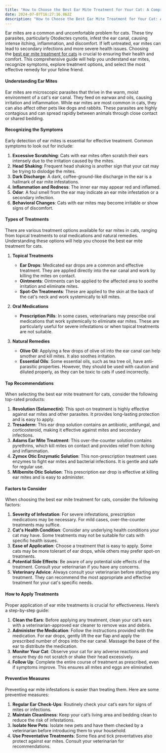 ```yaml
---
title: "How to Choose the Best Ear Mite Treatment for Your Cat: A Comprehensive Guide"
date: 2024-07-07T16:27:16.862Z
description: "How to Choose the Best Ear Mite Treatment for Your Cat: A Comprehensive Guide"
---
```



Ear mites are a common and uncomfortable problem for cats. These tiny parasites, particularly Otodectes cynotis, infest the ear canal, causing intense itching, inflammation, and discomfort. If left untreated, ear mites can lead to secondary infections and more severe health issues. Choosing the [best ear mite treatment for cats](https://www.celsiusherbs.com/products/petglow-ear-mite-treatment-for-dogs-cats) is crucial to ensuring their health and comfort. This comprehensive guide will help you understand ear mites, recognize symptoms, explore treatment options, and select the most effective remedy for your feline friend.

#### Understanding Ear Mites

Ear mites are microscopic parasites that thrive in the warm, moist environment of a cat's ear canal. They feed on earwax and oils, causing irritation and inflammation. While ear mites are most common in cats, they can also affect other pets like dogs and rabbits. These parasites are highly contagious and can spread rapidly between animals through close contact or shared bedding.

#### Recognizing the Symptoms

Early detection of ear mites is essential for effective treatment. Common symptoms to look out for include:

1. **Excessive Scratching**: Cats with ear mites often scratch their ears intensely due to the irritation caused by the mites.
2. **Head Shaking**: Frequent head shaking is another sign that your cat may be trying to dislodge the mites.
3. **Dark Discharge**: A dark, coffee-ground-like discharge in the ear is a hallmark of ear mite infestations.
4. **Inflammation and Redness**: The inner ear may appear red and inflamed.
5. **Odor**: A foul smell from the ear may indicate an ear mite infestation or a secondary infection.
6. **Behavioral Changes**: Cats with ear mites may become irritable or show signs of discomfort.

#### Types of Treatments

There are various treatment options available for ear mites in cats, ranging from topical treatments to oral medications and natural remedies. Understanding these options will help you choose the best ear mite treatment for cats.

1. **Topical Treatments**

   * **Ear Drops**: Medicated ear drops are a common and effective treatment. They are applied directly into the ear canal and work by killing the mites on contact.
   * **Ointments**: Ointments can be applied to the affected area to soothe irritation and eliminate mites.
   * **Spot-On Treatments**: These are applied to the skin at the back of the cat's neck and work systemically to kill mites.
2. **Oral Medications**

   * **Prescription Pills**: In some cases, veterinarians may prescribe oral medications that work systemically to eliminate ear mites. These are particularly useful for severe infestations or when topical treatments are not suitable.
3. **Natural Remedies**

   * **Olive Oil**: Applying a few drops of olive oil into the ear canal can help smother and kill mites. It also soothes irritation.
   * **Essential Oils**: Some essential oils, such as tea tree oil, have anti-parasitic properties. However, they should be used with caution and diluted properly, as they can be toxic to cats if used incorrectly.

#### Top Recommendations

When selecting the best ear mite treatment for cats, consider the following top-rated products:

1. **Revolution (Selamectin)**: This spot-on treatment is highly effective against ear mites and other parasites. It provides long-lasting protection and is easy to apply.
2. **Tresaderm**: This ear drop solution contains an antibiotic, antifungal, and corticosteroid, making it effective against mites and secondary infections.
3. **Adams Ear Mite Treatment**: This over-the-counter solution contains pyrethrins, which kill mites on contact and provides relief from itching and inflammation.
4. **Zymox Otic Enzymatic Solution**: This non-prescription treatment uses enzymes to fight ear mites and bacterial infections. It is gentle and safe for regular use.
5. **Milbemite Otic Solution**: This prescription ear drop is effective at killing ear mites and is easy to administer.

#### Factors to Consider

When choosing the best ear mite treatment for cats, consider the following factors:

1. **Severity of Infestation**: For severe infestations, prescription medications may be necessary. For mild cases, over-the-counter treatments may suffice.
2. **Cat's Health Condition**: Consider any underlying health conditions your cat may have. Some treatments may not be suitable for cats with specific health issues.
3. **Ease of Application**: Choose a treatment that is easy to apply. Some cats may be more tolerant of ear drops, while others may prefer spot-on treatments.
4. **Potential Side Effects**: Be aware of any potential side effects of the treatment. Consult your veterinarian if you have any concerns.
5. **Veterinary Advice**: Always consult your veterinarian before starting any treatment. They can recommend the most appropriate and effective treatment for your cat's specific needs.

#### How to Apply Treatments

Proper application of ear mite treatments is crucial for effectiveness. Here’s a step-by-step guide:

1. **Clean the Ears**: Before applying any treatment, clean your cat’s ears with a veterinarian-approved ear cleaner to remove wax and debris.
2. **Administer the Medication**: Follow the instructions provided with the medication. For ear drops, gently lift the ear flap and apply the prescribed number of drops into the ear canal. Massage the base of the ear to distribute the medication.
3. **Monitor Your Cat**: Observe your cat for any adverse reactions and ensure they do not scratch or shake their head excessively.
4. **Follow Up**: Complete the entire course of treatment as prescribed, even if symptoms improve. This ensures all mites and eggs are eliminated.

#### Preventive Measures

Preventing ear mite infestations is easier than treating them. Here are some preventive measures:

1. **Regular Ear Check-Ups**: Routinely check your cat’s ears for signs of mites or infections.
2. **Maintain Cleanliness**: Keep your cat’s living area and bedding clean to reduce the risk of infestations.
3. **Isolate New Pets**: Isolate new pets and have them checked by a veterinarian before introducing them to your household.
4. **Use Preventative Treatments**: Some flea and tick preventatives also protect against ear mites. Consult your veterinarian for recommendations.